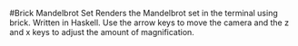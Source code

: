#Brick Mandelbrot Set
Renders the Mandelbrot set in the terminal using brick. Written in Haskell. Use the arrow keys to move the camera and the z and x keys to adjust the amount of magnification.
